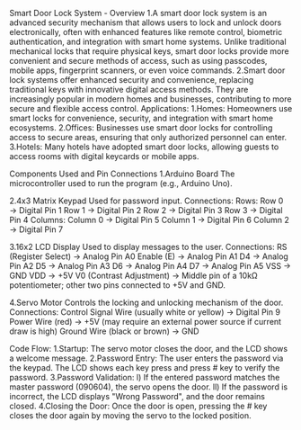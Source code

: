 Smart Door Lock System - Overview 
  1.A smart door lock system is an advanced security mechanism that allows users to lock and unlock doors electronically, often with enhanced features like remote control, 
  biometric authentication, and integration with smart home systems. Unlike traditional mechanical locks that require physical keys, smart door locks provide more convenient and secure methods of access,
  such as using passcodes, mobile apps, fingerprint scanners, or even voice commands. 
  2.Smart door lock systems offer enhanced security and convenience, replacing traditional keys with innovative digital access methods. They are increasingly popular in modern homes and businesses, 
  contributing to more secure and flexible access control.
Applications: 
  1.Homes: Homeowners use smart locks for convenience, security, and integration with smart home ecosystems. 
  2.Offices: Businesses use smart door locks for controlling access to secure areas, ensuring that only authorized personnel can enter. 
  3.Hotels: Many hotels have adopted smart door locks, allowing guests to access rooms with digital keycards or mobile apps.

Components Used and Pin Connections 
1.Arduino Board 
    The microcontroller used to run the program (e.g., Arduino Uno).

2.4x3 Matrix Keypad 
Used for password input. 
Connections: Rows: 
Row 0 → Digital Pin 1 
Row 1 → Digital Pin 2 
Row 2 → Digital Pin 3 
Row 3 → Digital Pin 4 
Columns: Column 0 → Digital Pin 5 
Column 1 → Digital Pin 6 
Column 2 → Digital Pin 7

3.16x2 LCD Display 
Used to display messages to the user. 
Connections: 
RS (Register Select) → Analog Pin A0 
Enable (E) → Analog Pin A1 
D4 → Analog Pin A2 
D5 → Analog Pin A3 
D6 → Analog Pin A4 
D7 → Analog Pin A5 
VSS → GND VDD → +5V V0 
(Contrast Adjustment) → Middle pin of a 10kΩ potentiometer; 
other two pins connected to +5V and GND.

4.Servo Motor 
Controls the locking and unlocking mechanism of the door. 
Connections: 
Control Signal Wire (usually white or yellow) → Digital Pin 9 
Power Wire (red) → +5V (may require an external power source if current draw is high) 
Ground Wire (black or brown) → GND

Code Flow:
  1.Startup: The servo motor closes the door, and the LCD shows a welcome message.
  2.Password Entry: The user enters the password via the keypad. The LCD shows each key press and press # key to verify the password.
  3.Password Validation: l) If the entered password matches the master password (090604), the servo opens the door. ll) If the password is incorrect, the LCD displays "Wrong Password", and the door remains closed.
  4.Closing the Door: Once the door is open, pressing the # key closes the door again by moving the servo to the locked position.
